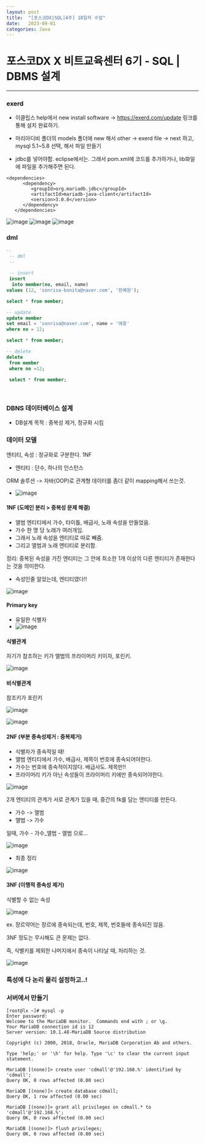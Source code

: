 ```yaml
---
layout: post
title:  "[포스코DX|SQL|4주] 18일차 수업"
date:   2023-09-01
categories: Java
---
```


# 포스코DX X 비트교육센터 6기 - SQL | DBMS 설계

---

### exerd

- 이클립스 help에서 new install software -> https://exerd.com/update 링크를 통해 설치 완료하기.
- 마리아디비 폴더의 models 폴더에 new 해서 other -> exerd file -> next 하고, mysql 5.1~5.8 선택, 해서 파일 만들기

- jdbc를 넣어야함. eclipse에서는. 그래서 pom.xml에 코드를 추가하거나, lib퍄일에 파일을 추가해주면 된다.

```
<dependencies>
      <dependency>
         <groupId>org.mariadb.jdbc</groupId>
         <artifactId>mariadb-java-client</artifactId>
         <version>3.0.8</version>
      </dependency>
   </dependencies>
```

![image](https://github.com/talkingOrange/talkingOrange.github.io/assets/88815795/e73c5078-2638-4b4b-9b53-1d712a0ff50d)
![image](https://github.com/talkingOrange/talkingOrange.github.io/assets/88815795/759aae39-988e-45e5-85c3-6709804d70c4)
![image](https://github.com/talkingOrange/talkingOrange.github.io/assets/88815795/a9ba0fc6-a7f6-46af-ba10-d31777f3bfb0)




### dml

```sql
--
 -- dml
 --
 
 -- insert 
 insert
  into member(no, email, name)
values (12, 'sonrisa-bonita@naver.com', '한예원');

select * from member;

-- update
update member 
set email = 'sonrisa@naver.com', name = '에옹'
where no = 12;

select * from member;

-- delete
delete
 from member 
 where no =12;
 
 select * from member;
 
 

```



### DBNS 데이터베이스 설계

- DB설계 목적 : 중복성 제거, 정규화 시킴 

### 데이터 모델

엔티티, 속성 : 정규화로 구분한다. 1NF

- 엔티티 : 단수, 하나의 인스턴스

ORM 솔루션 -> 자바(OOP)로 관계형 데이터를 좀더 같이 mapping해서 쓰는것. 

- ![image](https://github.com/talkingOrange/talkingOrange.github.io/assets/88815795/6e7d0cc1-9b1e-459a-8769-5a0a957723f8)

#### 1NF (도메인 분리 > 중복성 문제 해결)

- 앨범 엔티티에서 가수, 타이틀, 배급사, 노래 속성을 만들었음.
- 가수 한 명 당 노래가 여러개임.
- 그래서 노래 속성을 엔티티로 따로 빼줌.
- 그리고 앨범과 노래 엔티티로 분리함.

정리: 중복된 속성을 가진 엔티티는 그 안에 최소한 1개 이상의 다른 엔티티가 존재한다는 것을 의미한다. 

- 속성인줄 알았는데, 엔티티였다!!

![image](https://github.com/talkingOrange/talkingOrange.github.io/assets/88815795/dc103908-7a5f-47c7-9df4-dc3c16d9e675)


#### Primary key

- 유일한 식별자
- ![image](https://github.com/talkingOrange/talkingOrange.github.io/assets/88815795/a9c5a3ae-1d91-46ac-9599-498db3b8dcb8)


#### 식별관계

자기가 참조하는 키가 앨범의 프라이머리 키이자, 포린키.

![image](https://github.com/talkingOrange/talkingOrange.github.io/assets/88815795/5b78f4dd-23a6-4cc3-a5ad-8af6f22d1c1e)

#### 비식별관계

참조키가 포린키

![image](https://github.com/talkingOrange/talkingOrange.github.io/assets/88815795/4d3c95fb-78c2-473b-a038-bcce4fd0e2d3)

![image](https://github.com/talkingOrange/talkingOrange.github.io/assets/88815795/e8416cef-66ee-4a0b-a19f-fd2ad331996d)



#### 2NF (부분 종속성제거 : 중복제거)

- 식별자가 종속적일 때!
- 앨범 엔티티에서 가수, 배급사, 제목이 번호에 종속되어야한다.
- 가수는 번호에 종속적이지않다. 배급사도. 제목만!!
- 프라이머리 키가 아닌 속성들이 프라이머리 키에만 종속되어야한다.


![image](https://github.com/talkingOrange/talkingOrange.github.io/assets/88815795/6b7e892a-f695-4603-8d67-8411547a47ad)



2개 엔티티의 관계가 서로 관계가 있을 때, 중간의 fk를 담는 엔티티를 만든다.

- 가수 -> 앨범
- 앨범 -> 가수

일때, 가수 - 가수_앨범 - 앨범 으로...

![image](https://github.com/talkingOrange/talkingOrange.github.io/assets/88815795/e87a1ca0-e4a6-462f-bc54-80cb7c22bf78)


- 최종 정리

![image](https://github.com/talkingOrange/talkingOrange.github.io/assets/88815795/a7a66692-3cb4-4890-a0a4-8b71ea94564f)


#### 3NF (이행적 종속성 제거) 

식별할 수 없는 속성

![image](https://github.com/talkingOrange/talkingOrange.github.io/assets/88815795/c5e3d17d-a457-476f-802c-c5547d30bc67)

ex. 장르약어는 장르에 종속되는데, 번호, 제목, 번호들에 종속되진 않음.

3NF 정도는 무시해도 큰 문제는 없다.

즉, 식별키를 제외한 나머지에서 종속이 나타날 때, 처리하는 것.

![image](https://github.com/talkingOrange/talkingOrange.github.io/assets/88815795/c64a0d89-ee34-4bf1-95e5-cdcd8dff05c0)




### 특성에 다 논리 물리 설정하고..!






### 서버에서 만들기

```
[root@lx ~]# mysql -p
Enter password: 
Welcome to the MariaDB monitor.  Commands end with ; or \g.
Your MariaDB connection id is 12
Server version: 10.1.48-MariaDB Source distribution

Copyright (c) 2000, 2018, Oracle, MariaDB Corporation Ab and others.

Type 'help;' or '\h' for help. Type '\c' to clear the current input statement.

MariaDB [(none)]> create user 'cdmall'@'192.168.%' identified by 'cdmall';
Query OK, 0 rows affected (0.00 sec)

MariaDB [(none)]> create database cdmall;
Query OK, 1 row affected (0.00 sec)

MariaDB [(none)]> grant all privileges on cdmall.* to 'cdmall'@'192.168.%';
Query OK, 0 rows affected (0.00 sec)

MariaDB [(none)]> flush privileges;
Query OK, 0 rows affected (0.00 sec)

```
